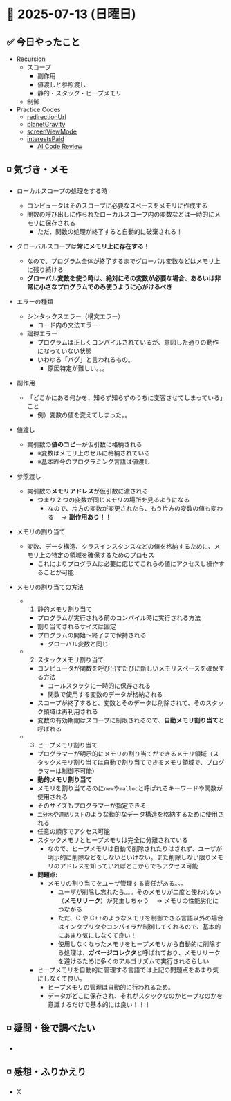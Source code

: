 # 📅 2025-07-13 (日曜日)

## ✅ 今日やったこと

- Recursion
  - スコープ
    - 副作用
    - 値渡しと参照渡し
    - 静的・スタック・ヒープメモリ
  - 制御
- Practice Codes
  - [redirectionUrl](/journal/2025/07/practice_codes/redirectionUrl.ts)
  - [planetGravity](/journal/2025/07/practice_codes/planetGravity.ts)
  - [screenViewMode](/journal/2025/07/practice_codes/screenViewMode.ts)
  - [interestsPaid](/journal/2025/07/practice_codes/interestsPaid.ts)
    - [AI Code Review](/journal/2025/07/ai_code_review/interestsPaid.md)

## ◽️ 気づき・メモ

- ローカルスコープの処理をする時
  - コンピュータはそのスコープに必要なスペースをメモリに作成する
  - 関数の呼び出しに作られたローカルスコープ内の変数などは一時的にメモリに保存される
    - ただ、関数の処理が終了すると自動的に破棄される！
- グローバルスコープは**常にメモリ上に存在する！**
  - なので、プログラム全体が終了するまでグローバル変数などはメモリ上に残り続ける
  - **グローバル変数を使う時は、絶対にその変数が必要な場合、あるいは非常に小さなプログラムでのみ使うように心がけるべき**
- エラーの種類
  - シンタックスエラー（構文エラー）
    - コード内の文法エラー
  - 論理エラー
    - プログラムは正しくコンパイルされているが、意図した通りの動作になっていない状態
    - いわゆる「バグ」と言われるもの。
      - 原因特定が難しい。。。
- 副作用
  - 「どこかにある何かを、知らず知らずのうちに変容させてしまっている」こと
    - 例）変数の値を変えてしまった。。
- 値渡し
  - 実引数の**値のコピー**が仮引数に格納される
    - ※変数はメモリ上のセルに格納されている
    - ※基本昨今のプログラミング言語は値渡し
- 参照渡し

  - 実引数の**メモリアドレス**が仮引数に渡される
    - つまり 2 つの変数が同じメモリの場所を見るようになる
      - なので、片方の変数が変更されたら、もう片方の変数の値も変わる　 → **副作用あり！！**

- メモリの割り当て
  - 変数、データ構造、クラスインスタンスなどの値を格納するために、メモリ上の特定の領域を確保するためのプロセス
    - これによりプログラムは必要に応じてこれらの値にアクセスし操作することが可能
- メモリの割り当ての方法
  - 1. 静的メモリ割り当て
    - プログラムが実行される前のコンパイル時に実行される方法
    - 割り当てされるサイズは固定
    - プログラムの開始〜終了まで保持される
      - グローバル変数と同じ
  - 2. スタックメモリ割り当て
    - コンピュータが関数を呼び出すたびに新しいメモリスペースを確保する方法
      - コールスタックに一時的に保存される
      - 関数で使用する変数のデータが格納される
    - スコープが終了すると、変数とそのデータは削除されて、そのスタック領域は再利用される
    - 変数の有効期間はスコープに制限されるので、**自動メモリ割り当て**と呼ばれる
  - 3. ヒープメモリ割り当て
    - プログラマーが明示的にメモリの割り当てができるメモリ領域（スタックメモリ割り当ては自動で割り当てできるメモリ領域で、プログラマーは制御不可能）
    - **動的メモリ割り当て**
    - メモリを割り当てるのに`new`や`malloc`と呼ばれるキーワードや関数が使用される
    - そのサイズもプログラマーが指定できる
    - `二分木`や`連結リスト`のような動的なデータ構造を格納するために使用される
    - 任意の順序でアクセス可能
    - スタックメモリとヒープメモリは完全に分離されている
      - なので、ヒープメモリは自動で削除されたりはされず、ユーザが明示的に削除などをしないといけない。また削除しない限りメモリのアドレスを知っていればどこからでもアクセス可能
    - **問題点:**
      - メモリの割り当てをユーザ管理する責任がある。。。
        - ユーザが削除し忘れたら。。。そのメモリが二度と使われない（**メモリリーク**）が発生しちゃう　 → メモリの性能劣化につながる
        - ただ、C や C++のようなメモリを制御できる言語以外の場合はインタプリタやコンパイラが制御してくれるので、基本的にあまり気にしなくて良い！
        - 使用しなくなったメモリをヒープメモリから自動的に削除する処理は、**ガベージコレクタ**と呼ばれており、メモリリークを避けるために多くのアルゴリズムで実行されるらしい
    - ヒープメモリを自動的に管理する言語では上記の問題点をあまり気にしなくて良い。
      - ヒープメモリの管理は自動的に行われるため。
      - データがどこに保存され、それがスタックなのかヒープなのかを意識するだけで基本的には良い！！！

## ◽️ 疑問・後で調べたい

-

## ◽️ 感想・ふりかえり

- X
